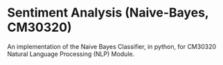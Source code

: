# Sentiment Analysis (Naive-Bayes, CM30320)

An implementation of the Naive Bayes Classifier, in python, for CM30320 Natural Language Processing (NLP) Module. 

